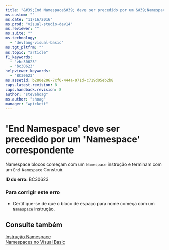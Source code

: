 ```yaml
---
title: "&#39;End Namespace&#39; deve ser precedido por um &#39;Namespace&#39; correspondente | Microsoft Docs"
ms.custom: ""
ms.date: "11/16/2016"
ms.prod: "visual-studio-dev14"
ms.reviewer: ""
ms.suite: ""
ms.technology: 
  - "devlang-visual-basic"
ms.tgt_pltfrm: ""
ms.topic: "article"
f1_keywords: 
  - "vbc30623"
  - "bc30623"
helpviewer_keywords: 
  - "BC30623"
ms.assetid: b280e206-7cf0-444a-971d-c719d05eb2b8
caps.latest.revision: 8
caps.handback.revision: 8
author: "stevehoag"
ms.author: "shoag"
manager: "wpickett"
---
```

# &#39;End Namespace&#39; deve ser precedido por um &#39;Namespace&#39; correspondente
Namespace blocos começam com um `Namespace` instrução e terminam com um `End Namespace` Construir.  
  
 **ID do erro:** BC30623  
  
### Para corrigir este erro  
  
-   Certifique\-se de que o bloco de espaço para nome começa com um `Namespace` instrução.  
  
## Consulte também  
 [Instrução Namespace](../../visual-basic/language-reference/statements/namespace-statement.md)   
 [Namespaces no Visual Basic](../../visual-basic/programming-guide/program-structure/namespaces.md)